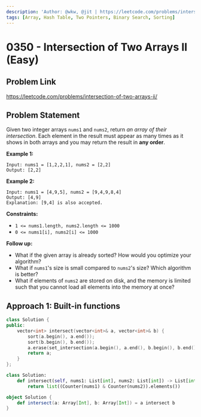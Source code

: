 ```yaml
---
description: 'Author: @wkw, @jit | https://leetcode.com/problems/intersection-of-two-arrays-ii/'
tags: [Array, Hash Table, Two Pointers, Binary Search, Sorting]
---
```


# 0350 - Intersection of Two Arrays II (Easy)

## Problem Link

https://leetcode.com/problems/intersection-of-two-arrays-ii/

## Problem Statement

Given two integer arrays `nums1` and `nums2`, return _an array of their intersection_. Each element in the result must appear as many times as it shows in both arrays and you may return the result in **any order**.

**Example 1:**

```
Input: nums1 = [1,2,2,1], nums2 = [2,2]
Output: [2,2]
```

**Example 2:**

```
Input: nums1 = [4,9,5], nums2 = [9,4,9,8,4]
Output: [4,9]
Explanation: [9,4] is also accepted.
```

**Constraints:**

- `1 <= nums1.length, nums2.length <= 1000`
- `0 <= nums1[i], nums2[i] <= 1000`

**Follow up:**

- What if the given array is already sorted? How would you optimize your algorithm?
- What if `nums1`'s size is small compared to `nums2`'s size? Which algorithm is better?
- What if elements of `nums2` are stored on disk, and the memory is limited such that you cannot load all elements into the memory at once?

## Approach 1: Built-in functions

<Tabs>
<TabItem value="cpp" label="C++">
<SolutionAuthor name="@wkw"/>

```cpp
class Solution {
public:
    vector<int> intersect(vector<int>& a, vector<int>& b) {
        sort(a.begin(), a.end());
        sort(b.begin(), b.end());
        a.erase(set_intersection(a.begin(), a.end(), b.begin(), b.end(), a.begin()), a.end());
        return a;
    }
};
```

</TabItem>

<TabItem value="py" label="Python">
<SolutionAuthor name="@wkw"/>

```py
class Solution:
    def intersect(self, nums1: List[int], nums2: List[int]) -> List[int]:
        return list((Counter(nums1) & Counter(nums2)).elements())
```

</TabItem>

<TabItem value="scala" label="Scala">
<SolutionAuthor name="@jit"/>

```scala
object Solution {
    def intersect(a: Array[Int], b: Array[Int]) = a intersect b
}
```

</TabItem>
</Tabs>

